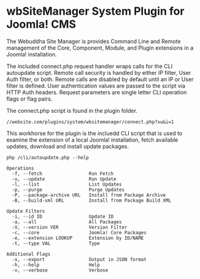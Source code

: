 # wbSiteManager System Plugin for Joomla! CMS

The Webuddha Site Manager is provides Command Line and Remote management of
the Core, Component, Module, and Plugin extensions in a Joomla! installation.

The included connect.php request handler wraps calls for the CLI autoupdate 
script. Remote call security is handled by either IP filter, User Auth filter, 
or both. Remote calls are disabled by default until an IP or User filter is 
defined. User authentication values are passed to the script via HTTP Auth 
headers. Request parameters are single letter CLI operation flags or flag pairs.

The connect.php script is found in the plugin folder.

    //website.com/plugins/system/wbsitemanager/connect.php?xu&i=1

This workhorse for the plugin is the incluedd CLI script that is used to 
examine the extension of a local Joomla! installation, fetch available updates, 
download and install update packages.

    php /cli/autoupdate.php --help

    Operations
      -f, --fetch                 Run Fetch
      -u, --update                Run Update
      -l, --list                  List Updates
      -p, --purge                 Purge Updates
      -P, --package-archive URL   Install from Package Archive
      -B, --build-xml URL         Install from Package Build XML

    Update Filters
      -i, --id ID                 Update ID
      -a, --all                   All Packages
      -V, --version VER           Version Filter
      -c, --core                  Joomla! Core Packages
      -e, --extension LOOKUP      Extension by ID/NAME
      -t, --type VAL              Type

    Additional Flags
      -x, --export                Output in JSON format
      -h, --help                  Help
      -v, --verbose               Verbose
